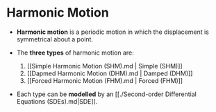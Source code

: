 # Harmonic Motion

* **Harmonic motion** is a periodic motion in which the displacement is symmetrical about a point.

* The **three types** of harmonic motion are:
    1. [[Simple Harmonic Motion (SHM).md | Simple (SHM)]]
    2. [[Dapmed Harmonic Motion (DHM).md | Damped (DHM)]]
    3. [[Forced Harmonic Motion (FHM).md | Forced (FHM)]]

* Each type can be **modelled** by an  [[./Second-order Differential Equations (SDEs).md|SDE]].
